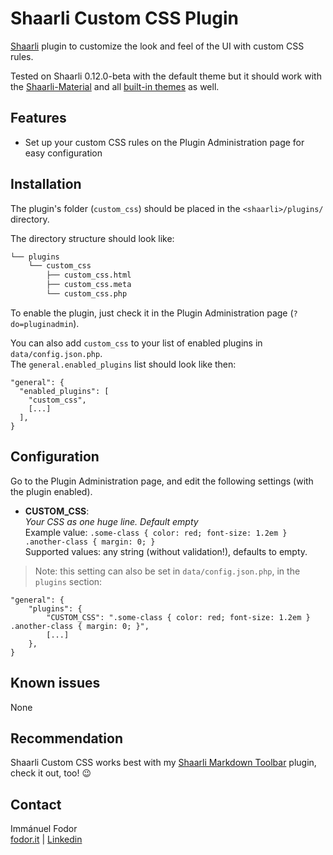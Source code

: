 # Shaarli Custom CSS Plugin

[Shaarli](https://github.com/shaarli/Shaarli) plugin to customize the look and feel of the UI with custom CSS rules. 

Tested on Shaarli 0.12.0-beta with the default theme but it should work with the [Shaarli-Material](https://github.com/kalvn/Shaarli-Material) and all [built-in themes](https://github.com/shaarli/Shaarli/tree/master/tpl/) as well.

## Features

* Set up your custom CSS rules on the Plugin Administration page for easy configuration

## Installation

The plugin's folder (`custom_css`) should be placed in the `<shaarli>/plugins/` directory.

The directory structure should look like:

```bash 
└── plugins
    └── custom_css
        ├── custom_css.html
        ├── custom_css.meta
        └── custom_css.php
```

To enable the plugin, just check it in the Plugin Administration page (`?do=pluginadmin`).

You can also add `custom_css` to your list of enabled plugins in `data/config.json.php`.\
The `general.enabled_plugins` list should look like then:

```
"general": {
  "enabled_plugins": [
    "custom_css",
    [...]
  ],
}
```

## Configuration

Go to the Plugin Administration page, and edit the following settings (with the plugin enabled).

* **CUSTOM_CSS**:  
*Your CSS as one huge line. Default empty*  
Example value: `.some-class { color: red; font-size: 1.2em } .another-class { margin: 0; }`  
Supported values: any string (without validation!), defaults to empty.

> Note: this setting can also be set in `data/config.json.php`, in the `plugins` section:

```
"general": {
    "plugins": {
        "CUSTOM_CSS": ".some-class { color: red; font-size: 1.2em } .another-class { margin: 0; }",
        [...]
    },
}
```

## Known issues

None

## Recommendation 

Shaarli Custom CSS works best with my [Shaarli Markdown Toolbar](https://github.com/immanuelfodor/shaarli-markdown-toolbar) plugin, check it out, too! 😉

## Contact

Immánuel Fodor  
[fodor.it](https://fodor.it/shaarlifactorit) | [Linkedin](https://fodor.it/shaarlifactorin)
